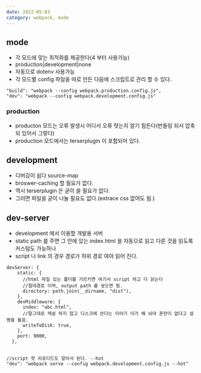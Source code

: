 ```yaml
---
date: 2022-05-03
category: webpack, mode
---
```


## mode

- 각 모드에 맞는 최적화를 제공한다(4 부터 사용가능)
- production|development|none
- 자동으로 dotenv 사용가능
- 각 모드별 config 파일을 따로 만든 다음에 스크립트로 관리 할 수 있다.

```
"build": "webpack --config webpack.production.config.js",
"dev": "webpack --config webpack.development.config.js"
```

### production

- producton 모드는 오류 발생시 어디서 오류 떳는지 알기 힘든다(번들링 되서 압축 되 있어서 그렇다)
- production 모드에서는 terserplugin 이 포함되어 있다.

## development

- 디버깅이 쉽다 source-map
- broswer-caching 할 필요가 없다.
- 역시 terserplugin 은 굳이 쓸 필요가 없다.
- 그러면 파일을 굳이 나눌 필요도 없다.(extrace css 없어도 됨.)

## dev-server

- development 에서 이용할 개발용 서버
- static path 를 주면 그 안에 있는 index.html 을 자동으로 읽고 다른 것을 읽도록 커스텀도 가능하나
- script 나 link 의 경우 경로가 하위 경로 여야 읽어 진다.

```
devServer: {
    static: {
      //html 파일 있는 폴더를 가르키면 여기서 script 하고 다 읽는다
      //절대경로 이며, output path 를 넣으면 됨.
      directory: path.join(__dirname, "dist"),
    },
    devMiddleware: {
      index: "abc.html",
      //말그대로 캐슁 하지 않고 디스크에 쓴다는 이야기 이거 해 놔야 혼란이 없다고 설명을 들음.
      writeToDisk: true,
    },
    port: 9000,
  },


//script 핫 리로디드도 알아서 된다. --hot
"dev": "webpack serve --config webpack.development.config.js --hot"
```
